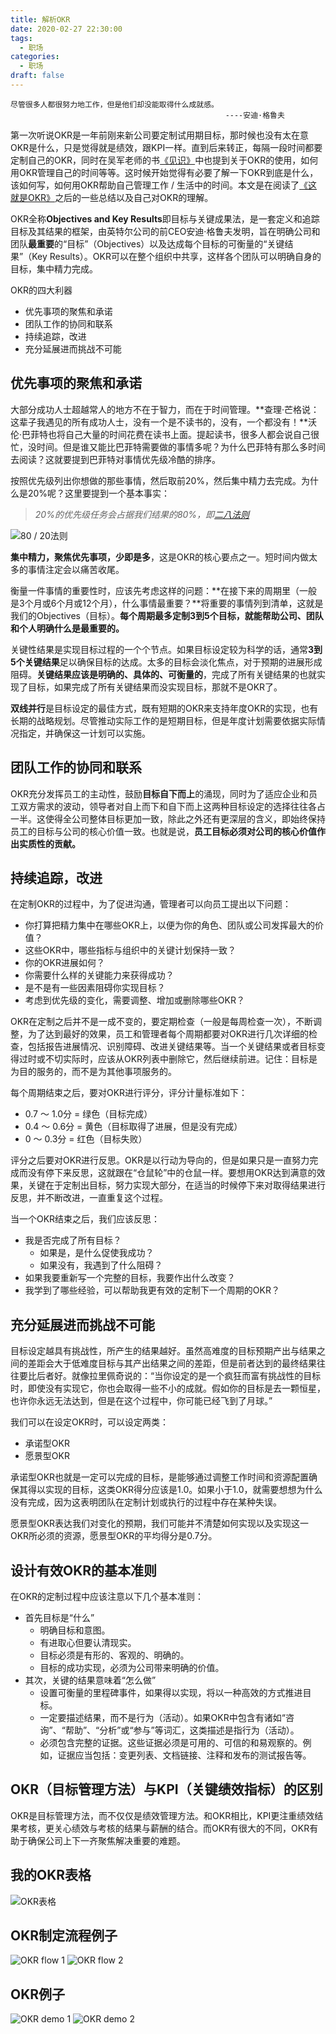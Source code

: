 ```yaml
---
title: 解析OKR
date: 2020-02-27 22:30:00
tags:
  - 职场
categories:
  - 职场
draft: false
---
```


```
尽管很多人都很努力地工作，但是他们却没能取得什么成就感。
                                                ----安迪·格鲁夫
```

第一次听说OKR是一年前刚来新公司要定制试用期目标，那时候也没有太在意OKR是什么，只是觉得就是绩效，跟KPI一样。直到后来转正，每隔一段时间都要定制自己的OKR，同时在吴军老师的书[《见识》](https://book.douban.com/subject/30144978/)中也提到关于OKR的使用，如何用OKR管理自己的时间等等。这时候开始觉得有必要了解一下OKR到底是什么，该如何写，如何用OKR帮助自己管理工作 / 生活中的时间。本文是在阅读了[《这就是OKR》](https://book.douban.com/subject/30396635/)之后的一些总结以及自己对OKR的理解。
<!--more-->
OKR全称**Objectives and Key Results**即目标与关键成果法，是一套定义和追踪目标及其结果的框架，由英特尔公司的前CEO安迪·格鲁夫发明，旨在明确公司和团队**最重要**的“目标”（Objectives）以及达成每个目标的可衡量的“关键结果”（Key Results）。OKR可以在整个组织中共享，这样各个团队可以明确自身的目标，集中精力完成。

OKR的四大利器

* 优先事项的聚焦和承诺
* 团队工作的协同和联系
* 持续追踪，改进
* 充分延展进而挑战不可能

## 优先事项的聚焦和承诺

大部分成功人士超越常人的地方不在于智力，而在于时间管理。**查理·芒格说：这辈子我遇见的所有成功人士，没有一个是不读书的，没有，一个都没有！**沃伦·巴菲特也将自己大量的时间花费在读书上面。提起读书，很多人都会说自己很忙，没时间。但是谁又能比巴菲特需要做的事情多呢？为什么巴菲特有那么多时间去阅读？这就要提到巴菲特对事情优先级冷酷的排序。

按照优先级列出你想做的那些事情，然后取前20%，然后集中精力去完成。为什么是20%呢？这里要提到一个基本事实：

>*20%的优先级任务会占据我们结果的80%，即[二八法则](https://zh.wikipedia.org/zh-sg/%E5%B8%95%E7%B4%AF%E6%89%98%E6%B3%95%E5%88%99)*

![80 / 20法则](./img/80_20.jpg)

**集中精力，聚焦优先事项，少即是多**，这是OKR的核心要点之一。短时间内做太多的事情注定会以痛苦收尾。

衡量一件事情的重要性时，应该先考虑这样的问题：**在接下来的周期里（一般是3个月或6个月或12个月），什么事情最重要？**将重要的事情列到清单，这就是我们的Objectives（目标）。**每个周期最多定制3到5个目标，就能帮助公司、团队和个人明确什么是最重要的。**

关键性结果是实现目标过程的一个个节点。如果目标设定较为科学的话，通常**3到5个关键结果**足以确保目标的达成。太多的目标会淡化焦点，对于预期的进展形成阻碍。**关键结果应该是明确的、具体的、可衡量的**，完成了所有关键结果的也就实现了目标，如果完成了所有关键结果而没实现目标，那就不是OKR了。

**双线并行**是目标设定的最佳方式，既有短期的OKR来支持年度OKR的实现，也有长期的战略规划。尽管推动实际工作的是短期目标，但是年度计划需要依据实际情况指定，并确保这一计划可以实施。

## 团队工作的协同和联系

OKR充分发挥员工的主动性，鼓励**目标自下而上**的涌现，同时为了适应企业和员工双方需求的波动，领导者对自上而下和自下而上这两种目标设定的选择往往各占一半。这使得全公司整体目标更加一致，除此之外还有更深层的含义，即始终保持员工的目标与公司的核心价值一致。也就是说，**员工目标必须对公司的核心价值作出实质性的贡献。**

## 持续追踪，改进

在定制OKR的过程中，为了促进沟通，管理者可以向员工提出以下问题：

* 你打算把精力集中在哪些OKR上，以便为你的角色、团队或公司发挥最大的价值？
* 这些OKR中，哪些指标与组织中的关键计划保持一致？
* 你的OKR进展如何？
* 你需要什么样的关键能力来获得成功？
* 是不是有一些因素阻碍你实现目标？
* 考虑到优先级的变化，需要调整、增加或删除哪些OKR？

OKR在定制之后并不是一成不变的，要定期检查（一般是每周检查一次），不断调整，为了达到最好的效果，员工和管理者每个周期都要对OKR进行几次详细的检查，包括报告进展情况、识别障碍、改进关键结果等。当一个关键结果或者目标变得过时或不切实际时，应该从OKR列表中删除它，然后继续前进。记住：目标是为目的服务的，而不是为其他事项服务的。

每个周期结束之后，要对OKR进行评分，评分计量标准如下：

* 0.7 ～ 1.0分 = 绿色（目标完成）
* 0.4 ～ 0.6分 = 黄色（目标取得了进展，但是没有完成）
* 0 ～ 0.3分 = 红色（目标失败）

评分之后要对OKR进行反思。OKR是以行动为导向的，但是如果只是一直努力完成而没有停下来反思，这就跟在“仓鼠轮”中的仓鼠一样。要想用OKR达到满意的效果，关键在于定制出目标，努力实现大部分，在适当的时候停下来对取得结果进行反思，并不断改进，一直重复这个过程。

当一个OKR结束之后，我们应该反思：

* 我是否完成了所有目标？
  * 如果是，是什么促使我成功？
  * 如果没有，我遇到了什么阻碍？
* 如果我要重新写一个完整的目标，我要作出什么改变？
* 我学到了哪些经验，可以帮助我更有效的定制下一个周期的OKR？

## 充分延展进而挑战不可能

目标设定越具有挑战性，所产生的结果越好。虽然高难度的目标预期产出与结果之间的差距会大于低难度目标与其产出结果之间的差距，但是前者达到的最终结果往往要比后者好。就像拉里佩奇说的：“当你设定的是一个疯狂而富有挑战性的目标时，即使没有实现它，你也会取得一些不小的成就。假如你的目标是去一颗恒星，也许你永远无法达到，但是在这个过程中，你可能已经飞到了月球。”

我们可以在设定OKR时，可以设定两类：

* 承诺型OKR
* 愿景型OKR

承诺型OKR也就是一定可以完成的目标，是能够通过调整工作时间和资源配置确保其得以实现的目标，这类OKR得分应该是1.0。如果小于1.0，就需要想想为什么没有完成，因为这表明团队在定制计划或执行的过程中存在某种失误。

愿景型OKR表达我们对变化的预期，我们可能并不清楚如何实现以及实现这一OKR所必须的资源，愿景型OKR的平均得分是0.7分。

## 设计有效OKR的基本准则

在OKR的定制过程中应该注意以下几个基本准则：

* 首先目标是“什么”
  * 明确目标和意图。
  * 有进取心但要认清现实。
  * 目标必须是有形的、客观的、明确的。
  * 目标的成功实现，必须为公司带来明确的价值。
* 其次，关键的结果意味着“怎么做”
  * 设置可衡量的里程碑事件，如果得以实现，将以一种高效的方式推进目标。
  * 一定要描述结果，而不是行为（活动）。如果OKR中包含有诸如“咨询”、“帮助”、“分析”或“参与”等词汇，这类描述是指行为（活动）。
  * 必须包含完整的证据。这些证据必须是可用的、可信的和易观察的。例如，证据应当包括：变更列表、文档链接、注释和发布的测试报告等。

## OKR（目标管理方法）与KPI（关键绩效指标）的区别

OKR是目标管理方法，而不仅仅是绩效管理方法。和OKR相比，KPI更注重绩效结果考核，更关心绩效与考核的结果与薪酬的结合。而OKR有很大的不同，OKR有助于确保公司上下一齐聚焦解决重要的难题。

## 我的OKR表格

![OKR表格](./img/OKR.jpeg)

## OKR制定流程例子

![OKR flow 1](./img/4.png)
![OKR flow 2](./img/5.png)

## OKR例子

![OKR demo 1](./img/1.png)
![OKR demo 2](./img/2.png)

